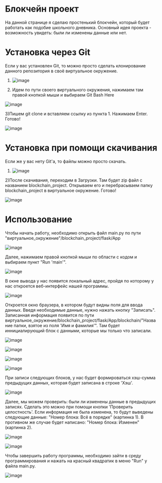 # Блокчейн проект
На данной странице я сделаю простенький блокчейн, который будет работать как подобие школьного дневника. Основный идея проекта - возможность увидеть: были ли изменены данные или нет.

# Установка через Git
Если у вас установлен Git, то можно просто сделать клонирование данного репозитория в своё виртуальное окружение. 

1) ![image](https://user-images.githubusercontent.com/71513027/158482479-e051540e-a8a9-4cf6-9ac8-330dad956d54.png)

2) Идем по пути своего виртуального окружения, нажимаем там правой кнопкой мыши и выбираем Git Bash Here 

![image](https://user-images.githubusercontent.com/71513027/158482777-b1aebff1-8eec-459d-977c-1c05d01a4637.png)

3)Пишем git clone и вставляем ссылку из пункта 1. Нажимаем Enter. Готово! 

![image](https://user-images.githubusercontent.com/71513027/158483701-cbe3c71f-373f-4b0d-a26d-e4b5d8cc6b48.png)

# Установка при помощи скачивания
Если же у вас нету Git'а, то файлы можно просто скачать. 

1) ![image](https://user-images.githubusercontent.com/71513027/158483973-1520ba52-2b96-479d-98b8-b9848337729e.png)

2)После скачивания, переходим в Загрузки. Там будет zip файл с названием blockchain_project. Открываем его и перебрасываем папку blockchain_project в виртуальное окружение. Готово!

![image](https://user-images.githubusercontent.com/71513027/158484188-f15dc5a0-fc9f-491d-9e1c-5d82e7132321.png)

# Использование 
Чтобы начать работу, необходимо открыть файл main.py по пути "виртуальное_окружение"/blockchain_project/flask/App

![image](https://user-images.githubusercontent.com/71513027/158484543-8982cc40-5ce5-4e5f-aeb0-e864bc89fd8a.png)

Далее, нажимаем правой кнопкой мыши по области с кодом и выбираем пункт "Run 'main'".

![image](https://user-images.githubusercontent.com/71513027/158484862-d9b48562-2994-4412-a9e3-ec34fba89bba.png)

В окне вывода у нас появится локальный адрес, пройдя по которому у нас откроется веб-интерфейс нашей программы. 

![image](https://user-images.githubusercontent.com/71513027/158485063-74858736-1106-47de-9f20-6d14191a3440.png)

Откроется окно браузера, в котором будут видны поля для ввода данных. Введя необходимые данные, нужно нажать кнопку "Записать". Записанная информация появится по пути виртуальное_окружение/blockchain_project/flask/App/blockchain/"Название папки, взятое из поля 'Имя и фамилия'". Там будет иннициалирующий блок с данными, которые мы только что записали. 

![image](https://user-images.githubusercontent.com/71513027/158485672-160d0ae7-85ab-4b44-806e-6db53510698b.png)

![image](https://user-images.githubusercontent.com/71513027/158485754-065fe152-2a9f-4777-9d27-3185cdfd458f.png)

![image](https://user-images.githubusercontent.com/71513027/158485781-4d00fb0e-1bc6-4090-b790-589220d1b038.png)

![image](https://user-images.githubusercontent.com/71513027/158485819-0c7471c8-e700-4142-8425-aa2e1e91a2da.png)

При записи следующих блоков, у нас будет формироваться хэш-сумма предыдущих данных, которая будет записана в строке 'Хэш'.

![image](https://user-images.githubusercontent.com/71513027/158486016-a744046e-a93a-4d22-8945-f516b65faa66.png)

Далее, мы можем проверить: были ли изменены данные в предыдущих записях. Сделать это можно при помощи кнопки 'Проверить целостность'. Если информация не была изменена, то будут выведены следующие данные: "Номер блока: Всё в порядке" (картинка 1). В противном же случае будет написано: "Номер блока: Изменен" (картинка 2).

![image](https://user-images.githubusercontent.com/71513027/158486453-36d11a72-c7d1-4b75-a1fe-e5b48b7e0138.png)

![image](https://user-images.githubusercontent.com/71513027/158486505-c9c0bb7f-6be8-4a40-80ee-df70b8f901c2.png)

Чтобы завершить работу программы, необходимо зайти в среду программирования и нажать на красный квадратик в меню "Run" у файла main.py.

![image](https://user-images.githubusercontent.com/71513027/158486766-78e82f43-0ed8-4b1b-b009-de15d25052b1.png)
